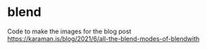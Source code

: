 # blend

Code to make the images for the blog post https://karaman.is/blog/2021/6/all-the-blend-modes-of-blendwith
